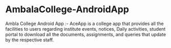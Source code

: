 # AmbalaCollege-AndroidApp
Ambla College Android App :- AceApp is a college app that provides all the facilities to users regarding institute events, notices, Daily activities, student portal to download all the documents, assignments, and queries that update by the respective staff. 

